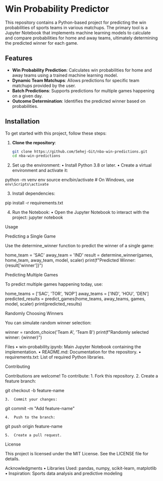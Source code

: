# Win Probability Predictor

This repository contains a Python-based project for predicting the win probabilities of sports teams in various matchups. The primary tool is a Jupyter Notebook that implements machine learning models to calculate and compare probabilities for home and away teams, ultimately determining the predicted winner for each game.

## Features

- **Win Probability Prediction**: Calculates win probabilities for home and away teams using a trained machine learning model.
- **Dynamic Team Matchups**: Allows predictions for specific team matchups provided by the user.
- **Batch Predictions**: Supports predictions for multiple games happening on a given day.
- **Outcome Determination**: Identifies the predicted winner based on probabilities.

## Installation

To get started with this project, follow these steps:

1. **Clone the repository**:
   ```bash
   git clone https://github.com/Sehej-Git/nba-win-predictions.git
   cd nba-win-predictions

2.	Set up the environment:
	•	Install Python 3.8 or later.
	•	Create a virtual environment and activate it:

python -m venv env
source env/bin/activate  # On Windows, use `env\Scripts\activate`


3.	Install dependencies:

pip install -r requirements.txt


4.	Run the Notebook:
	•	Open the Jupyter Notebook to interact with the project: jupyter notebook



Usage

Predicting a Single Game

Use the determine_winner function to predict the winner of a single game:

home_team = 'SAC'
away_team = 'IND'
result = determine_winner(games, home_team, away_team, model, scaler)
print(f"Predicted Winner: {result['winner']}")

Predicting Multiple Games

To predict multiple games happening today, use:

home_teams = ['SAC', 'TOR', 'NOP']
away_teams = ['IND', 'HOU', 'DEN']
predicted_results = predict_games(home_teams, away_teams, games, model, scaler)
print(predicted_results)

Randomly Choosing Winners

You can simulate random winner selection:

winner = random_choice('Team A', 'Team B')
print(f"Randomly selected winner: {winner}")

Files
	•	win-probability.ipynb: Main Jupyter Notebook containing the implementation.
	•	README.md: Documentation for the repository.
	•	requirements.txt: List of required Python libraries.

Contributing

Contributions are welcome! To contribute:
	1.	Fork this repository.
	2.	Create a feature branch:

git checkout -b feature-name


	3.	Commit your changes:

git commit -m "Add feature-name"


	4.	Push to the branch:

git push origin feature-name


	5.	Create a pull request.

License

This project is licensed under the MIT License. See the LICENSE file for details.

Acknowledgments
	•	Libraries Used: pandas, numpy, scikit-learn, matplotlib
	•	Inspiration: Sports data analysis and predictive modeling
